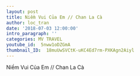 ```yaml
---
layout: post
title: Niềm Vui Của Em // Chan La Cà
author: loc_tran
date: '2018-07-03 12:00:00'
intro_paragraph: ''
categories: MV TRAVEL
youtube_id:  5nww1oDZGmA
thumbnail_ID:  18muUwSVCtK-uKC4Ed7rm-PXKAgn2Aiyl
---
```

Niềm Vui Của Em // Chan La Cà
